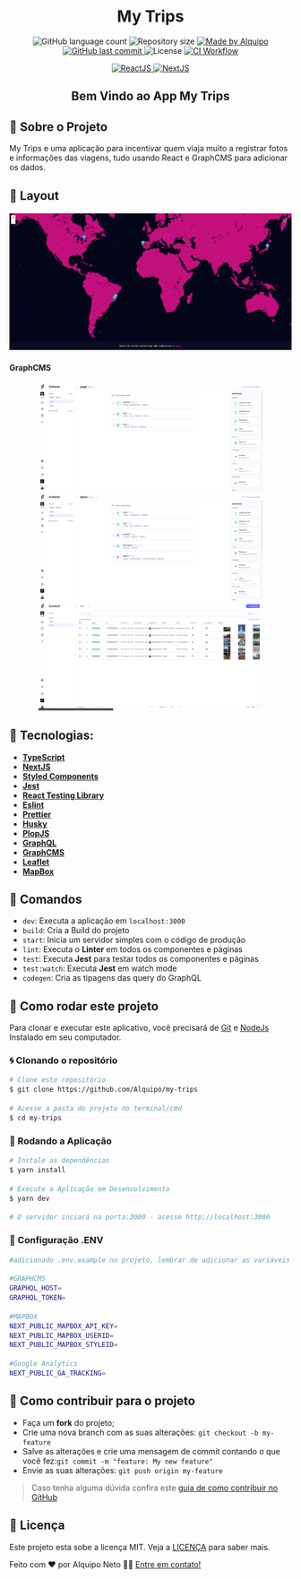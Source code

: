 <h1 align="center">
My Trips
</h1>

<p align="center">

  <img alt="GitHub language count" src="https://img.shields.io/github/languages/count/Alquipo/my-trips">

  <img alt="Repository size" src="https://img.shields.io/github/repo-size/Alquipo/my-trips">

  <a href="https://www.linkedin.com/in/alquiponeto/">
      <img alt="Made by Alquipo" src="https://img.shields.io/badge/made%20by-AlquipoNeto-blue">
  </a>

  <a href="https://github.com/Alquipo/my-trips/commits/master">
      <img alt="GitHub last commit" src="https://img.shields.io/github/last-commit/Alquipo/my-trips?color=blue">
  </a>


  <img alt="License" src="https://img.shields.io/badge/license-MIT-brightgreen?color=blue">


  <a href="https://github.com/Alquipo/my-trips/actions/workflows/ci.yml">
    <img alt="CI Workflow" src="https://github.com/Alquipo/my-trips/actions/workflows/ci.yml/badge.svg">
  </a>
</p>


<p align="center">

  <a target="_blank" href="https://reactjs.org/">
    <img alt="ReactJS" src="https://img.shields.io/static/v1?color=blue&label=React&message=JS&?style=plastic&logo=React">
  </a>

  <a target="_blank" href="https://nextjs.org/">
      <img alt="NextJS" src="https://img.shields.io/static/v1?color=white&label=Next&message=JS&?style=plastic&logo=Next.js">
  </a>
</p>

<h2 align="center">
  Bem Vindo ao App My Trips
</h2>

## 🚀 Sobre o Projeto

My Trips e uma aplicação para incentivar quem viaja muito a registrar fotos e informações das viagens, tudo usando React e GraphCMS para adicionar os dados.

## 🎨 Layout

<h4 align="center">
  <img alt="ExampleWeb" title="ExampleWeb" src=".github/readme/Map.png" width="700px" />
</h4>

#### GraphCMS

<h4 align="center">
  <img alt="home-dark" title="home-dark" src=".github/readme/graphcms-page.png" width="400px" />
  <img alt="dashboard-dark" title="dashboard-dark" src=".github/readme/graphcms-place.png" width="400px" />
  <img alt="challenges-dark" title="challenges-dark" src=".github/readme/graphcms-place-post.png" width="400px" />
</h4>

## 🔨 Tecnologias:

- **[TypeScript](https://www.typescriptlang.org/)**
- **[NextJS](https://nextjs.org/)**
- **[Styled Components](https://styled-components.com/)**
- **[Jest](https://jestjs.io/)**
- **[React Testing Library](https://testing-library.com/docs/react-testing-library/intro)**
- **[Eslint](https://eslint.org/)**
- **[Prettier](https://prettier.io/)**
- **[Husky](https://github.com/typicode/husky)**
- **[PlopJS](https://plopjs.com/)**
- **[GraphQL](https://graphql.org/)**
- **[GraphCMS](https://graphcms.com/)**
- **[Leaflet](https://leafletjs.com/)**
- **[MapBox](https://www.mapbox.com/)**

## 🔎 Comandos

- `dev`: Executa a aplicação em `localhost:3000`
- `build`: Cria a Build do projeto
- `start`: Inicia um servidor simples com o código de produção
- `lint`: Executa o **Linter** em todos os componentes e páginas
- `test`: Executa **Jest** para testar todos os componentes e páginas
- `test:watch`: Executa **Jest** em watch mode
- `codegen`: Cria as tipagens das query do GraphQL

## 🚀 Como rodar este projeto

Para clonar e executar este aplicativo, você precisará de [Git](https://git-scm.com) e [NodeJs](https://nodejs.org/en/) Instalado em seu computador.

### 🌀 Clonando o repositório

```bash
# Clone este repositório
$ git clone https://github.com/Alquipo/my-trips

# Acesse a pasta do projeto no terminal/cmd
$ cd my-trips
```

### 🎲 Rodando a Aplicação

```bash
# Instale as dependências
$ yarn install

# Execute a Aplicação em Desenvolvimento
$ yarn dev

# O servidor inciará na porta:3000 - acesse http://localhost:3000

```
### 📁 Configuração .ENV

```bash
#adicionado .env.example no projeto, lembrar de adicionar as variáveis de ambiente conforme o exemplo

#GRAPHCMS
GRAPHQL_HOST=
GRAPHQL_TOKEN=

#MAPBOX
NEXT_PUBLIC_MAPBOX_API_KEY=
NEXT_PUBLIC_MAPBOX_USERID=
NEXT_PUBLIC_MAPBOX_STYLEID=

#Google Analytics
NEXT_PUBLIC_GA_TRACKING=

```

## 🤔 Como contribuir para o projeto

- Faça um **fork** do projeto;
- Crie uma nova branch com as suas alterações: `git checkout -b my-feature`
- Salve as alterações e crie uma mensagem de commit contando o que você fez:`git commit -m "feature: My new feature"`
- Envie as suas alterações: `git push origin my-feature`

> Caso tenha alguma dúvida confira este [guia de como contribuir no GitHub](https://github.com/firstcontributions/first-contributions)

## 📝 Licença

Este projeto esta sobe a licença MIT. Veja a [LICENÇA](https://opensource.org/licenses/MIT) para saber mais.

Feito com ❤️ por Alquipo Neto 👋🏽 [Entre em contato!](https://www.linkedin.com/in/alquiponeto/)

</h3>
